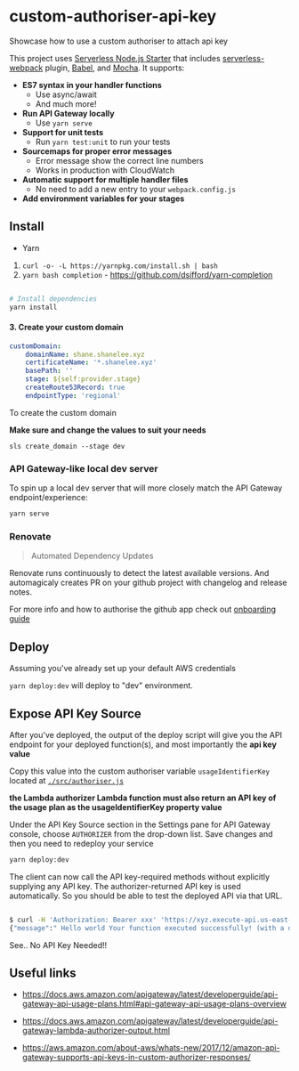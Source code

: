 # custom-authoriser-api-key

Showcase how to use a custom authoriser to  attach api key

This project uses [Serverless Node.js Starter](https://github.com/shavo007/serverless-nodejs-starter) that includes [serverless-webpack](https://github.com/serverless-heaven/serverless-webpack) plugin, [Babel](https://babeljs.io), and [Mocha](https://mochajs.org/). It supports:

- **ES7 syntax in your handler functions**
  - Use async/await
  - And much more!
- **Run API Gateway locally**
  - Use `yarn serve`
- **Support for unit tests**
  - Run `yarn test:unit` to run your tests
- **Sourcemaps for proper error messages**
  - Error message show the correct line numbers
  - Works in production with CloudWatch
- **Automatic support for multiple handler files**
  - No need to add a new entry to your `webpack.config.js`
- **Add environment variables for your stages**



## Install

* Yarn

1. `curl -o- -L https://yarnpkg.com/install.sh | bash`
2. `yarn bash completion` - https://github.com/dsifford/yarn-completion



```bash

# Install dependencies
yarn install
```



#### 3. Create your custom domain

```yaml
customDomain:
    domainName: shane.shanelee.xyz
    certificateName: '*.shanelee.xyz'
    basePath: ''
    stage: ${self:provider.stage}
    createRoute53Record: true
    endpointType: 'regional'

```

To create the custom domain

**Make sure and change the values to suit your needs**

`sls create_domain --stage dev`


### API Gateway-like local dev server

To spin up a local dev server that will more closely match the API Gateway endpoint/experience:

```bash
yarn serve
```


### Renovate

> Automated Dependency Updates

Renovate runs continuously to detect the latest available versions. And automagicaly creates PR on your github project with changelog and release notes.

For more info and how to authorise the github app check out [onboarding guide](https://renovateapp.com/docs/getting-started/configure-renovate)

## Deploy

Assuming you've already set up your default AWS credentials

`yarn deploy:dev` will deploy to "dev" environment.

## Expose API Key Source

After you've deployed, the output of the deploy script will give you the API endpoint
for your deployed function(s), and most importantly the **api key value**

Copy this value into the custom authoriser variable `usageIdentifierKey` located at [`./src/authoriser.js`](./src/authoriser.js)

**the Lambda authorizer Lambda function must also return an API key of the usage plan as the usageIdentifierKey property value**

Under the API Key Source section in the Settings pane for API Gateway console, choose `AUTHORIZER` from the drop-down list. Save changes and then you need to redeploy your service

```bash
yarn deploy:dev
```

The client can now call the API key-required methods without explicitly supplying any API key. The authorizer-returned API key is used automatically. So you should be able to test the deployed API via that URL.


```bash

$ curl -H 'Authorization: Bearer xxx' 'https://xyz.execute-api.us-east-1.amazonaws.com/dev/hello'
{"message":" Hello world Your function executed successfully! (with a delay)"}

```

See.. No API Key Needed!!

## Useful links
* https://docs.aws.amazon.com/apigateway/latest/developerguide/api-gateway-api-usage-plans.html#api-gateway-api-usage-plans-overview

* https://docs.aws.amazon.com/apigateway/latest/developerguide/api-gateway-lambda-authorizer-output.html

* https://aws.amazon.com/about-aws/whats-new/2017/12/amazon-api-gateway-supports-api-keys-in-custom-authorizer-responses/
